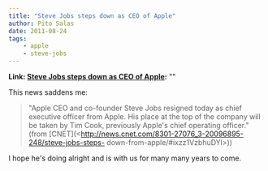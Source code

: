 ```yaml
---
title: "Steve Jobs steps down as CEO of Apple"
author: Pito Salas
date: 2011-08-24
tags:
    - apple
    - steve-jobs
---
```


**Link: [Steve Jobs steps down as CEO of Apple](None):** ""

This news saddens me:

> "Apple CEO and co-founder Steve Jobs resigned today as chief executive
> officer from Apple. His place at the top of the company will be taken by Tim
> Cook, previously Apple's chief operating officer." (from
> [CNET](<http://news.cnet.com/8301-27076_3-20096895-248/steve-jobs-steps-
> down-from-apple/#ixzz1VzbhuDYl>))

I hope he's doing alright and is with us for many many years to come.


